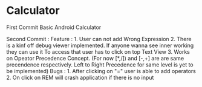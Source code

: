 # Calculator
First Commit
  Basic Android Calculator 
  
Second Commit : 
  Feature : 
    1. User can not add Wrong Expression
    2. There is a kinf off debug viewer implemented. If anyone wanna see inner working they can use it
        To access that user has to click on top Text View
    3. Works on Opeator Precedence Concept. (For now [*,/]) and [-,+] are are same precendence respectively. 
                                              Left to Right Precedence for same level is yet to be implemented) 
 Bugs : 
    1. After clicking on "=" user is able to add operators
    2. On click on REM will crash application if there is no input
